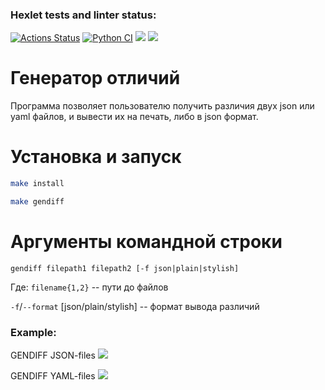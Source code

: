 ### Hexlet tests and linter status:
[![Actions Status](https://github.com/AlloKuz/python-project-50/actions/workflows/hexlet-check.yml/badge.svg)](https://github.com/AlloKuz/python-project-50/actions)
[![Python CI](https://github.com/AlloKuz/python-project-50/actions/workflows/build.yaml/badge.svg)](https://github.com/AlloKuz/python-project-50/actions/workflows/build.yaml)
<a href="https://codeclimate.com/github/AlloKuz/python-project-50/maintainability"><img src="https://api.codeclimate.com/v1/badges/cc4fcd2766c14da697a0/maintainability" /></a>
<a href="https://codeclimate.com/github/AlloKuz/python-project-50/test_coverage"><img src="https://api.codeclimate.com/v1/badges/cc4fcd2766c14da697a0/test_coverage" /></a>

# Генератор отличий

Программа позволяет пользователю получить различия двух json или yaml файлов, и вывести их на печать, либо в json формат.

# Установка и запуск

```bash
make install

make gendiff
```

# Аргументы командной строки

`gendiff filepath1 filepath2 [-f json|plain|stylish]`

Где:
`filename{1,2}` -- пути до файлов

`-f`/`--format` [json/plain/stylish] -- формат вывода различий


### Example:

GENDIFF JSON-files
<a href="https://asciinema.org/a/NBtm2YCBHJHmPN14D9nLHdIY6" target="_blank"><img src="https://asciinema.org/a/NBtm2YCBHJHmPN14D9nLHdIY6.svg" /></a>

GENDIFF YAML-files
<a href="https://asciinema.org/a/zHuC8WEEKv683EQxEuMSJ4Xfr" target="_blank"><img src="https://asciinema.org/a/zHuC8WEEKv683EQxEuMSJ4Xfr.svg" /></a>